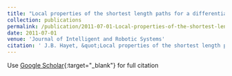```yaml
---
title: "Local properties of the shortest length paths for a differential drive robot keeping a set of landmarks in sight"
collection: publications
permalink: /publication/2011-07-01-Local-properties-of-the-shortest-length-paths-for-a-differential-drive-robot-keeping-a-set-of-landmarks-in-sight
date: 2011-07-01
venue: 'Journal of Intelligent and Robotic Systems'
citation: ' J.B. Hayet, &quot;Local properties of the shortest length paths for a differential drive robot keeping a set of landmarks in sight.&quot; Journal of Intelligent and Robotic Systems, 2011.'
---
```

Use [Google Scholar](https://scholar.google.com/scholar?q=Local+properties+of+the+shortest+length+paths+for+a+differential+drive+robot+keeping+a+set+of+landmarks+in+sight){:target="_blank"} for full citation